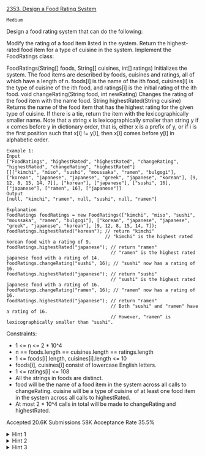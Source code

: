 [2353. Design a Food Rating System](https://leetcode.com/problems/design-a-food-rating-system/)

`Medium`

Design a food rating system that can do the following:

Modify the rating of a food item listed in the system.
Return the highest-rated food item for a type of cuisine in the system.
Implement the FoodRatings class:

FoodRatings(String[] foods, String[] cuisines, int[] ratings) Initializes the system. The food items are described by foods, cuisines and ratings, all of which have a length of n.
foods[i] is the name of the ith food,
cuisines[i] is the type of cuisine of the ith food, and
ratings[i] is the initial rating of the ith food.
void changeRating(String food, int newRating) Changes the rating of the food item with the name food.
String highestRated(String cuisine) Returns the name of the food item that has the highest rating for the given type of cuisine. If there is a tie, return the item with the lexicographically smaller name.
Note that a string x is lexicographically smaller than string y if x comes before y in dictionary order, that is, either x is a prefix of y, or if i is the first position such that x[i] != y[i], then x[i] comes before y[i] in alphabetic order.

```
Example 1:
Input
["FoodRatings", "highestRated", "highestRated", "changeRating", "highestRated", "changeRating", "highestRated"]
[[["kimchi", "miso", "sushi", "moussaka", "ramen", "bulgogi"], ["korean", "japanese", "japanese", "greek", "japanese", "korean"], [9, 12, 8, 15, 14, 7]], ["korean"], ["japanese"], ["sushi", 16], ["japanese"], ["ramen", 16], ["japanese"]]
Output
[null, "kimchi", "ramen", null, "sushi", null, "ramen"]

Explanation
FoodRatings foodRatings = new FoodRatings(["kimchi", "miso", "sushi", "moussaka", "ramen", "bulgogi"], ["korean", "japanese", "japanese", "greek", "japanese", "korean"], [9, 12, 8, 15, 14, 7]);
foodRatings.highestRated("korean"); // return "kimchi"
                                    // "kimchi" is the highest rated korean food with a rating of 9.
foodRatings.highestRated("japanese"); // return "ramen"
                                      // "ramen" is the highest rated japanese food with a rating of 14.
foodRatings.changeRating("sushi", 16); // "sushi" now has a rating of 16.
foodRatings.highestRated("japanese"); // return "sushi"
                                      // "sushi" is the highest rated japanese food with a rating of 16.
foodRatings.changeRating("ramen", 16); // "ramen" now has a rating of 16.
foodRatings.highestRated("japanese"); // return "ramen"
                                      // Both "sushi" and "ramen" have a rating of 16.
                                      // However, "ramen" is lexicographically smaller than "sushi".
```

Constraints:

- 1 <= n <= 2 * 10^4
- n == foods.length == cuisines.length == ratings.length
- 1 <= foods[i].length, cuisines[i].length <= 10
- foods[i], cuisines[i] consist of lowercase English letters.
- 1 <= ratings[i] <= 108
- All the strings in foods are distinct.
- food will be the name of a food item in the system across all calls to changeRating.
cuisine will be a type of cuisine of at least one food item in the system across all calls to highestRated.
- At most 2 * 10^4 calls in total will be made to changeRating and highestRated.

Accepted
20.6K
Submissions
58K
Acceptance Rate
35.5%

<details>
<summary>Hint 1</summary>

The key to solving this problem is to properly store the data using the right data structures.

</details>
<details>
<summary>Hint 2</summary>

Firstly, a hash table is needed to efficiently map each food item to its cuisine and current rating.

</details>
<details>
<summary>Hint 3</summary>

In addition, another hash table is needed to map cuisines to foods within each cuisine stored in an ordered set according to their ratings.

</details>